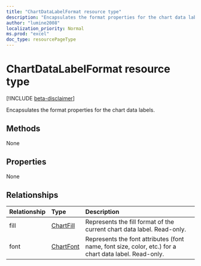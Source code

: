 ```yaml
---
title: "ChartDataLabelFormat resource type"
description: "Encapsulates the format properties for the chart data labels."
author: "lumine2008"
localization_priority: Normal
ms.prod: "excel"
doc_type: resourcePageType
---
```


# ChartDataLabelFormat resource type

[!INCLUDE [beta-disclaimer](../../includes/beta-disclaimer.md)]

Encapsulates the format properties for the chart data labels.


## Methods
None

## Properties
None

## Relationships
| Relationship | Type	|Description|
|:---------------|:--------|:----------|
|fill|[ChartFill](chartfill.md)|Represents the fill format of the current chart data label. Read-only.|
|font|[ChartFont](chartfont.md)|Represents the font attributes (font name, font size, color, etc.) for a chart data label. Read-only.|

<!-- uuid: 8fcb5dbc-d5aa-4681-8e31-b001d5168d79
2015-10-25 14:57:30 UTC -->
<!--
{
  "type": "#page.annotation",
  "description": "ChartDataLabelFormat resource",
  "keywords": "",
  "section": "documentation",
  "tocPath": "",
  "suppressions": [
    "Error: /api-reference/beta/resources/chartdatalabelformat.md:\r\n      Exception processing links.\r\n    System.ArgumentException: Link Definition was null. Link text: !INCLUDE [beta-disclaimer](../../includes/beta-disclaimer.md)\r\n      at ApiDoctor.Validation.DocFile.get_LinkDestinations()\r\n      at ApiDoctor.Validation.DocSet.ValidateLinks(Boolean includeWarnings, String[] relativePathForFiles, IssueLogger issues, Boolean requireFilenameCaseMatch, Boolean printOrphanedFiles)"
  ]
}
-->

